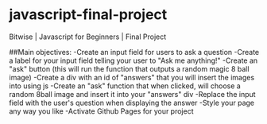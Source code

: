 # javascript-final-project
Bitwise | Javascript for Beginners | Final Project

##Main objectives:
-Create an input field for users to ask a question
-Create a label for your input field telling your user to "Ask me anything!"
-Create an "ask" button (this will run the function that outputs a random magic 8 ball image)
-Create a div with an id of "answers" that you will insert the images into using js
-Create an "ask" function that when clicked, will choose a random 8ball image and insert it into your "answers" div
-Replace the input field with the user's question when displaying the answer
-Style your page any way you like
-Activate Github Pages for your project
